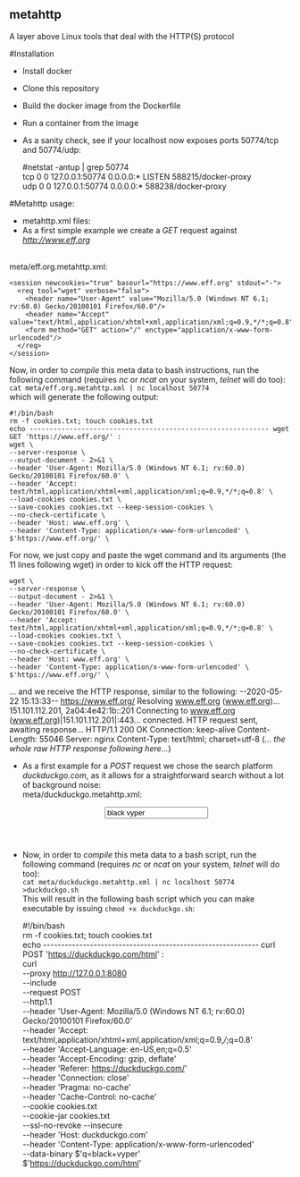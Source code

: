 ## metahttp
A layer above Linux tools that deal with the HTTP(S) protocol

#Installation <br/>
- Install docker<br/>
- Clone this repository<br/>
- Build the docker image from the Dockerfile<br/>
- Run a container from the image<br/>
- As a sanity check, see if your localhost now exposes ports 50774/tcp and 50774/udp:<br/>

    #netstat -antup | grep 50774  
    tcp        0      0 127.0.0.1:50774         0.0.0.0:*               LISTEN      588215/docker-proxy  
    udp        0      0 127.0.0.1:50774         0.0.0.0:*                           588238/docker-proxy  

#Metahttp usage: <br/>
- metahttp.xml files:<br/>
- As a first simple example we create a _GET_ request against _http://www.eff.org_ <br/>
<br/>
meta/eff.org.metahttp.xml:  

    <session newcookies="true" baseurl="https://www.eff.org" stdout="-">
      <req tool="wget" verbose="false">
        <header name="User-Agent" value="Mozilla/5.0 (Windows NT 6.1; rv:60.0) Gecko/20100101 Firefox/60.0"/>
        <header name="Accept" value="text/html,application/xhtml+xml,application/xml;q=0.9,*/*;q=0.8"/>
        <form method="GET" action="/" enctype="application/x-www-form-urlencoded"/>
      </req>
    </session>

Now, in order to _compile_ this meta data to bash instructions, run the following command (requires _nc_ or _ncat_ on your system, _telnet_ will do too):<br/>
`cat meta/eff.org.metahttp.xml | nc localhost 50774`  
which will generate the following output:  

    #!/bin/bash
    rm -f cookies.txt; touch cookies.txt
    echo ------------------------------------------------------------ wget GET 'https://www.eff.org/' : 
    wget \
    --server-response \
    --output-document - 2>&1 \
    --header 'User-Agent: Mozilla/5.0 (Windows NT 6.1; rv:60.0) Gecko/20100101 Firefox/60.0' \
    --header 'Accept: text/html,application/xhtml+xml,application/xml;q=0.9,*/*;q=0.8' \
    --load-cookies cookies.txt \
    --save-cookies cookies.txt --keep-session-cookies \
    --no-check-certificate \
    --header 'Host: www.eff.org' \
    --header 'Content-Type: application/x-www-form-urlencoded' \
    $'https://www.eff.org/' \

For now, we just copy and paste the wget command and its arguments (the 11 lines following wget) in order to kick off the HTTP request:

    wget \
    --server-response \
    --output-document - 2>&1 \
    --header 'User-Agent: Mozilla/5.0 (Windows NT 6.1; rv:60.0) Gecko/20100101 Firefox/60.0' \
    --header 'Accept: text/html,application/xhtml+xml,application/xml;q=0.9,*/*;q=0.8' \
    --load-cookies cookies.txt \
    --save-cookies cookies.txt --keep-session-cookies \
    --no-check-certificate \
    --header 'Host: www.eff.org' \
    --header 'Content-Type: application/x-www-form-urlencoded' \
    $'https://www.eff.org/' \
 
... and we receive the HTTP response, similar to the following:
--2020-05-22 15:13:33--  https://www.eff.org/
Resolving www.eff.org (www.eff.org)... 151.101.112.201, 2a04:4e42:1b::201
Connecting to www.eff.org (www.eff.org)|151.101.112.201|:443... connected.
HTTP request sent, awaiting response... 
  HTTP/1.1 200 OK
  Connection: keep-alive
  Content-Length: 55046
  Server: nginx
  Content-Type: text/html; charset=utf-8
  (_... the whole raw HTTP response following here..._)


- As a first example for a _POST_ request we chose the search platform _duckduckgo.com_, as it allows for a straightforward search without a lot of background noise:<br/>
meta/duckduckgo.metahttp.xml:<br/>

    <session newcookies="true" baseurl="https://duckduckgo.com" proxy="http://127.0.0.1:8080" stdout="-">  
      <req tool="curl" protocol="http/1.1" verbose="false" useproxy="true">  
        <header name="User-Agent" value="Mozilla/5.0 (Windows NT 6.1; rv:60.0) Gecko/20100101 Firefox/60.0"/>  
        <header name="Accept" value="text/html,application/xhtml+xml,application/xml;q=0.9,*/*;q=0.8"/>  
        <header name="Accept-Language" value="en-US,en;q=0.5"/>  
        <header name="Accept-Encoding" value="gzip, deflate"/>  
        <header name="Referer" value="https://duckduckgo.com/"/>  
        <header name="Connection" value="close"/>  
        <header name="Pragma" value="no-cache"/>  
        <header name="Cache-Control" value="no-cache"/>  
        <form method="POST" action="/html" enctype="application/x-www-form-urlencoded">  
          <input name="q" value="black vyper"/>  
        </form>  
      </req>  
    </session>  
    

- Now, in order to _compile_ this meta data to a bash script, run the following command (requires _nc_ or _ncat_ on your system, _telnet_ will do too):<br/>
`cat meta/duckduckgo.metahttp.xml | nc localhost 50774 >duckduckgo.sh`<br/>
This will result in the following bash script which you can make executable by issuing `chmod +x duckduckgo.sh`:<br/>

    #!/bin/bash  
    rm -f cookies.txt; touch cookies.txt  
    echo ------------------------------------------------------------ curl POST 'https://duckduckgo.com/html' :  
    curl  
    --proxy http://127.0.0.1:8080  
    --include  
    --request POST  
    --http1.1  
    --header 'User-Agent: Mozilla/5.0 (Windows NT 6.1; rv:60.0) Gecko/20100101 Firefox/60.0'  
    --header 'Accept: text/html,application/xhtml+xml,application/xml;q=0.9,*/*;q=0.8'  
    --header 'Accept-Language: en-US,en;q=0.5'  
    --header 'Accept-Encoding: gzip, deflate'  
    --header 'Referer: https://duckduckgo.com/'  
    --header 'Connection: close'  
    --header 'Pragma: no-cache'  
    --header 'Cache-Control: no-cache'  
    --cookie cookies.txt  
    --cookie-jar cookies.txt  
    --ssl-no-revoke --insecure  
    --header 'Host: duckduckgo.com'  
    --header 'Content-Type: application/x-www-form-urlencoded'  
    --data-binary $'q=black+vyper'  
    $'https://duckduckgo.com/html'  

